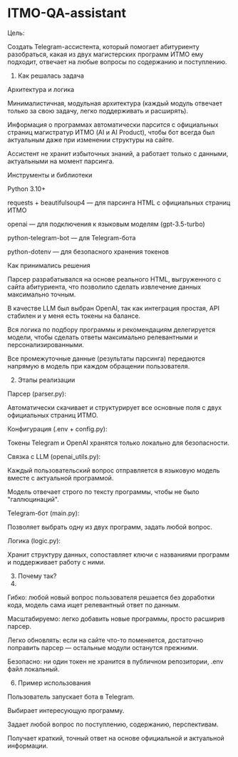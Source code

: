 # ITMO-QA-assistant

Цель:

Создать Telegram-ассистента, который помогает абитуриенту разобраться, какая из двух магистерских программ ИТМО ему подходит, отвечает на любые вопросы по содержанию и поступлению.

1. Как решалась задача
   
Архитектура и логика

Минималистичная, модульная архитектура (каждый модуль отвечает только за свою задачу, легко поддерживать и расширять).

Информация о программах автоматически парсится с официальных страниц магистратур ИТМО (AI и AI Product), чтобы бот всегда был актуальным даже при изменении структуры на сайте.

Ассистент не хранит избыточных знаний, а работает только с данными, актуальными на момент парсинга.


Инструменты и библиотеки

Python 3.10+

requests + beautifulsoup4 — для парсинга HTML с официальных страниц ИТМО

openai — для подключения к языковым моделям (gpt-3.5-turbo)

python-telegram-bot — для Telegram-бота

python-dotenv — для безопасного хранения токенов


Как принимались решения

Парсер разрабатывался на основе реального HTML, выгруженного с сайта абитуриента, что позволило сделать извлечение данных максимально точным.

В качестве LLM был выбран OpenAI, так как интеграция простая, API стабилен и у меня есть токены на балансе.

Вся логика по подбору программы и рекомендациям делегируется модели, чтобы сделать ответы максимально релевантными и персонализированными.

Все промежуточные данные (результаты парсинга) передаются напрямую в модель при каждом обращении пользователя.


2. Этапы реализации

Парсер (parser.py):

Автоматически скачивает и структурирует все основные поля с двух официальных страниц ИТМО.


Конфигурация (.env + config.py):

Токены Telegram и OpenAI хранятся только локально для безопасности.


Связка с LLM (openai_utils.py):

Каждый пользовательский вопрос отправляется в языковую модель вместе с актуальной программой.

Модель отвечает строго по тексту программы, чтобы не было "галлюцинаций".


Telegram-бот (main.py):

Позволяет выбрать одну из двух программ, задать любой вопрос.


Логика (logic.py):

Хранит структуру данных, сопоставляет ключи с названиями программ и поддерживает работу с ними.


3. Почему так?
4. 
Гибко: любой новый вопрос пользователя решается без доработки кода, модель сама ищет релевантный ответ по данным.

Масштабируемо: легко добавить новые программы, просто расширив парсер.

Легко обновлять: если на сайте что-то поменяется, достаточно поправить парсер — остальные модули останутся прежними.

Безопасно: ни один токен не хранится в публичном репозитории, .env файл локальный.


6. Пример использования

Пользователь запускает бота в Telegram.

Выбирает интересующую программу.

Задает любой вопрос по поступлению, содержанию, перспективам.

Получает краткий, точный ответ на основе официальной и актуальной информации.
